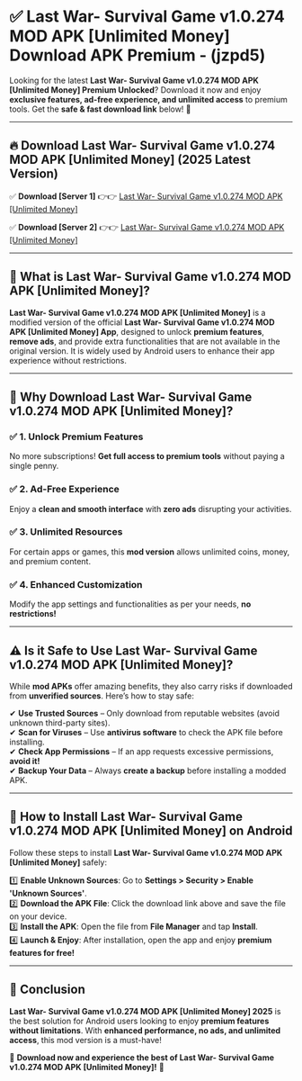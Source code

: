 
# ✅ Last War- Survival Game v1.0.274 MOD APK [Unlimited Money] Download APK Premium -  (jzpd5) 

Looking for the latest **Last War- Survival Game v1.0.274 MOD APK [Unlimited Money] Premium Unlocked**? Download it now and enjoy **exclusive features, ad-free experience, and unlimited access** to premium tools. Get the **safe & fast download link** below! 🚀

---

## 🔥 Download Last War- Survival Game v1.0.274 MOD APK [Unlimited Money] (2025 Latest Version)

✅ **Download [Server 1]** 👉👉 [Last War- Survival Game v1.0.274 MOD APK [Unlimited Money] ](https://apkcomod.com?title=Last_War-_Survival_Game_v1.0.274_MOD_APK_[Unlimited_Money])  

✅ **Download [Server 2]** 👉👉 [Last War- Survival Game v1.0.274 MOD APK [Unlimited Money] ](https://apkcomod.com?title=Last_War-_Survival_Game_v1.0.274_MOD_APK_[Unlimited_Money])  


---

## 📌 What is Last War- Survival Game v1.0.274 MOD APK [Unlimited Money]?

**Last War- Survival Game v1.0.274 MOD APK [Unlimited Money]** is a modified version of the official **Last War- Survival Game v1.0.274 MOD APK [Unlimited Money] App**, designed to unlock **premium features**, **remove ads**, and provide extra functionalities that are not available in the original version. It is widely used by Android users to enhance their app experience without restrictions.

---

## 🌟 Why Download Last War- Survival Game v1.0.274 MOD APK [Unlimited Money]?

### ✅ 1. Unlock Premium Features
No more subscriptions! **Get full access to premium tools** without paying a single penny.

### ✅ 2. Ad-Free Experience
Enjoy a **clean and smooth interface** with **zero ads** disrupting your activities.

### ✅ 3. Unlimited Resources
For certain apps or games, this **mod version** allows unlimited coins, money, and premium content.

### ✅ 4. Enhanced Customization
Modify the app settings and functionalities as per your needs, **no restrictions!**

---

## ⚠️ Is it Safe to Use Last War- Survival Game v1.0.274 MOD APK [Unlimited Money]?

While **mod APKs** offer amazing benefits, they also carry risks if downloaded from **unverified sources**. Here’s how to stay safe:

✔ **Use Trusted Sources** – Only download from reputable websites (avoid unknown third-party sites).  
✔ **Scan for Viruses** – Use **antivirus software** to check the APK file before installing.  
✔ **Check App Permissions** – If an app requests excessive permissions, **avoid it!**  
✔ **Backup Your Data** – Always **create a backup** before installing a modded APK.

---

## 📲 How to Install Last War- Survival Game v1.0.274 MOD APK [Unlimited Money] on Android

Follow these steps to install **Last War- Survival Game v1.0.274 MOD APK [Unlimited Money]** safely:

1️⃣ **Enable Unknown Sources**: Go to **Settings > Security > Enable 'Unknown Sources'**.  
2️⃣ **Download the APK File**: Click the download link above and save the file on your device.  
3️⃣ **Install the APK**: Open the file from **File Manager** and tap **Install**.  
4️⃣ **Launch & Enjoy**: After installation, open the app and enjoy **premium features for free!**

---

## 🚀 Conclusion

**Last War- Survival Game v1.0.274 MOD APK [Unlimited Money] 2025** is the best solution for Android users looking to enjoy **premium features without limitations**. With **enhanced performance, no ads, and unlimited access**, this mod version is a must-have!

🔻 **Download now and experience the best of Last War- Survival Game v1.0.274 MOD APK [Unlimited Money]!** 🔻

